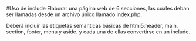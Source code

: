 #Uso de include
Elaborar una página web de 6 secciones, las cuales deban ser llamadas desde un archivo único llamado 
index.php.

Deberá incluir las etiquetas semanticas básicas de html5:header, main, section, footer, menu y aside. y cada una de ellas convertirse en un include.
